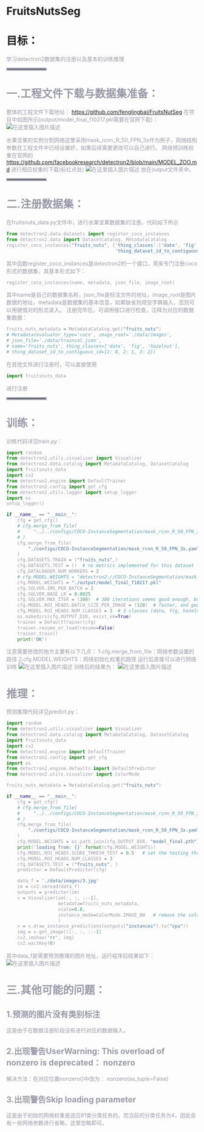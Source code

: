 # FruitsNutsSeg
 
# 目标：

<font color=#999AAA >学习detectron2数据集的注册以及基本的训练推理
<hr style=" border:solid; width:100px; height:1px;" color=#000000 size=1">

# 一.工程文件下载与数据集准备：
整体的工程文件下载地址：
https://github.com/fenglingbai/FruitsNutSeg
在项目中如图所示(output/model_final_f10217.pkl需要在官网下载)：
![在这里插入图片描述](https://img-blog.csdnimg.cn/b799ae313de34f719073a2304c857895.png?)

水果坚果的实例分割网络这里采用mask_rcnn_R_50_FPN_3x作为例子，网络结构参数在工程文件中已经设置好，如果后续需要更改可以自己进行。
网络预训练权重在官网的
https://github.com/facebookresearch/detectron2/blob/main/MODEL_ZOO.md
进行相应权重的下载(标红点处)
![在这里插入图片描述](https://img-blog.csdnimg.cn/b224dd4e50ae475cb201de9e5ee66c79.png?)
放在output文件夹中。
<hr style=" border:solid; width:100px; height:1px;" color=#000000 size=1">

# 二.注册数据集：
在fruitsnuts_data.py文件中，进行水果坚果数据集的注册。代码如下所示
```python
from detectron2.data.datasets import register_coco_instances
from detectron2.data import DatasetCatalog, MetadataCatalog
register_coco_instances("fruits_nuts", {'thing_classes':['date', 'fig', 'hazelnut'],
                                        'thing_dataset_id_to_contiguous_id':{1: 0, 2: 1, 3: 2}}, "./data/trainval.json", "./data/images")
```
其中函数register_coco_instances是detectron2的一个接口，用来专门注册coco形式的数据集，其基本形式如下：

```python
register_coco_instances(name, metadata, json_file, image_root)
```
其中name是自己的数据集名称，json_file是标注文件的地址，image_root是图片数据的地址，metadata是数据集的基本信息，如果缺省则用空字典输入，否则可以用键值对的形式录入。
注册完毕后，可调用接口进行检查，注释为对应的数据集数据：
```python
fruits_nuts_metadata = MetadataCatalog.get("fruits_nuts")
# Metadata(evaluator_type='coco', image_root='./data/images',
# json_file='./data/trainval.json', 
# name='fruits_nuts', thing_classes=['date', 'fig', 'hazelnut'], 
# thing_dataset_id_to_contiguous_id={1: 0, 2: 1, 3: 2})
```
在其他文件进行注册时，可以直接使用

```python
import fruitsnuts_data
```
进行注册
<hr style=" border:solid; width:100px; height:1px;" color=#000000 size=1">

# 训练：
训练代码详见train.py：
```python
import random
from detectron2.utils.visualizer import Visualizer
from detectron2.data.catalog import MetadataCatalog, DatasetCatalog
import fruitsnuts_data
import cv2
from detectron2.engine import DefaultTrainer
from detectron2.config import get_cfg
from detectron2.utils.logger import setup_logger
import os
setup_logger()

if __name__ == "__main__":
    cfg = get_cfg()
    # cfg.merge_from_file(
    #     "../../configs/COCO-InstanceSegmentation/mask_rcnn_R_50_FPN_3x.yaml"
    # )
    cfg.merge_from_file(
        "./configs/COCO-InstanceSegmentation/mask_rcnn_R_50_FPN_3x.yaml"
    )
    cfg.DATASETS.TRAIN = ("fruits_nuts",)
    cfg.DATASETS.TEST = ()  # no metrics implemented for this dataset
    cfg.DATALOADER.NUM_WORKERS = 2
    # cfg.MODEL.WEIGHTS = "detectron2://COCO-InstanceSegmentation/mask_rcnn_R_50_FPN_3x/137849600/model_final_f10217.pkl"  # initialize from model zoo
    cfg.MODEL.WEIGHTS = "./output/model_final_f10217.pkl"
    cfg.SOLVER.IMS_PER_BATCH = 2
    cfg.SOLVER.BASE_LR = 0.0025
    cfg.SOLVER.MAX_ITER = (300)  # 300 iterations seems good enough, but you can certainly train longer
    cfg.MODEL.ROI_HEADS.BATCH_SIZE_PER_IMAGE = (128)  # faster, and good enough for this toy dataset
    cfg.MODEL.ROI_HEADS.NUM_CLASSES = 3  # 3 classes (data, fig, hazelnut)
    os.makedirs(cfg.OUTPUT_DIR, exist_ok=True)
    trainer = DefaultTrainer(cfg)
    trainer.resume_or_load(resume=False)
    trainer.train()
    print('OK')
```
注意需要修改的地方主要有以下几点：
1.cfg.merge_from_file：网络参数设置的路径
2.cfg.MODEL.WEIGHTS：网络初始化权重的路径
运行后直接可以进行网络训练
![在这里插入图片描述](https://img-blog.csdnimg.cn/d91b408a0f3942dbb8771e4150dfe98d.png?)
训练后的结果为：
![在这里插入图片描述](https://img-blog.csdnimg.cn/a1b7a878921742cca0fbc32214e30a94.png?)

# 推理：
预测推理代码详见predict.py：
```python
import random
from detectron2.utils.visualizer import Visualizer
from detectron2.data.catalog import MetadataCatalog, DatasetCatalog
import fruitsnuts_data
import cv2
from detectron2.engine import DefaultTrainer
from detectron2.config import get_cfg
import os
from detectron2.engine.defaults import DefaultPredictor
from detectron2.utils.visualizer import ColorMode

fruits_nuts_metadata = MetadataCatalog.get("fruits_nuts")

if __name__ == "__main__":
    cfg = get_cfg()
    # cfg.merge_from_file(
    #     "../../configs/COCO-InstanceSegmentation/mask_rcnn_R_50_FPN_3x.yaml"
    # )
    cfg.merge_from_file(
        "./configs/COCO-InstanceSegmentation/mask_rcnn_R_50_FPN_3x.yaml"
    )
    cfg.MODEL.WEIGHTS = os.path.join(cfg.OUTPUT_DIR, "model_final.pth")
    print('loading from: {}'.format(cfg.MODEL.WEIGHTS))
    cfg.MODEL.ROI_HEADS.SCORE_THRESH_TEST = 0.5   # set the testing threshold for this model
    cfg.MODEL.ROI_HEADS.NUM_CLASSES = 3
    cfg.DATASETS.TEST = ("fruits_nuts", )
    predictor = DefaultPredictor(cfg)

    data_f = './data/images/3.jpg'
    im = cv2.imread(data_f)
    outputs = predictor(im)
    v = Visualizer(im[:, :, ::-1],
                   metadata=fruits_nuts_metadata,
                   scale=0.8,
                   instance_mode=ColorMode.IMAGE_BW   # remove the colors of unsegmented pixels
                   )
    v = v.draw_instance_predictions(outputs["instances"].to("cpu"))
    img = v.get_image()[:, :, ::-1]
    cv2.imshow('rr', img)
    cv2.waitKey(0)

```
其中data_f是需要预测推理的图片地址，运行程序后结果如下：
![在这里插入图片描述](https://img-blog.csdnimg.cn/bf0c2a0d19034fd7adf6d575a137c12a.png?)

# 三.其他可能的问题：
## 1.预测的图片没有类别标注
这是由于在数据注册阶段没有进行对应的数据输入，
## 2.出现警告UserWarning: This overload of nonzero is deprecated： nonzero
解决方法：在对应位置nonzero()中改为：
nonzero(as_tuple=False)
## 3.出现警告Skip loading parameter
这是由于初始的网络权重是适应81类分类任务的，而当前的分类任务为4，因此会有一些网络参数进行省略，这里忽略即可。
